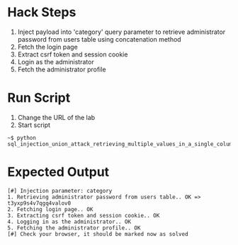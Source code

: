 # Hack Steps

1. Inject payload into 'category' query parameter to retrieve administrator password from users table using concatenation method
2. Fetch the login page
3. Extract csrf token and session cookie
4. Login as the administrator
5. Fetch the administrator profile

# Run Script

1. Change the URL of the lab
2. Start script

```
~$ python sql_injection_union_attack_retrieving_multiple_values_in_a_single_column.py
```

# Expected Output

```
[#] Injection parameter: category
1. Retrieving administrator password from users table.. OK => t3yxp9s4v7qgq4valov0
2. Fetching login page.. OK
3. Extracting csrf token and session cookie.. OK
4. Logging in as the administrator.. OK
5. Fetching the administrator profile.. OK
[#] Check your browser, it should be marked now as solved
```
